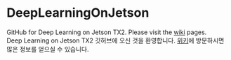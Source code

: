 # DeepLearningOnJetson
GitHub for Deep Learning on Jetson TX2. Please visit the [wiki](https://github.com/teoac/DeepLearningOnJetson/wiki) pages. <br/>
Deep Learning on Jetson TX2 깃허브에 오신 것을 환영합니다. [위키](https://github.com/teoac/DeepLearningOnJetson/wiki)에 방문하시면 많은 정보를 얻으실 수 있습니다. <br/>
